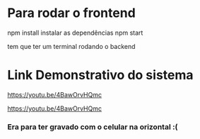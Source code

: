 # Para rodar o frontend

npm install instalar as dependências
npm start

tem que ter um terminal rodando o backend

# Link Demonstrativo do sistema

https://youtu.be/4BawOrvHQmc

https://youtu.be/4BawOrvHQmc

### Era para ter gravado com o celular na orizontal :(


